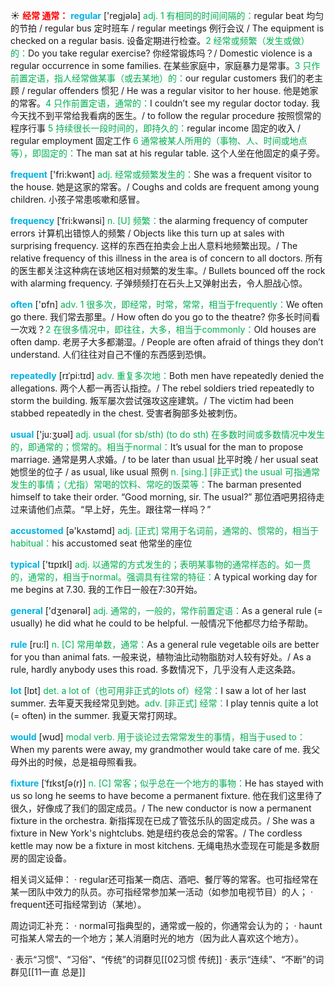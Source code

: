 ☀ <font color="red">**经常 通常：**</font>
<font color="sky blue">**regular**</font> ['reɡjələ] 
<font color="#00b050">adj. 1 有相同的时间间隔的：</font>regular beat 均匀的节拍 / regular bus 定时班车 / regular meetings 例行会议 / The equipment is checked on a regular basis. 设备定期进行检查。<font color="#00b050">2 经常或频繁（发生或做）的：</font>Do you take regular exercise? 你经常锻炼吗？/ Domestic violence is a regular occurrence in some families. 在某些家庭中，家庭暴力是常事。<font color="#00b050">3 只作前置定语，指人经常做某事（或去某地）的：</font>our regular customers 我们的老主顾 / regular offenders 惯犯 / He was a regular visitor to her house. 他是她家的常客。<font color="#00b050">4 只作前置定语，通常的：</font>I couldn’t see my regular doctor today. 我今天找不到平常给我看病的医生。/ to follow the regular procedure 按照惯常的程序行事 <font color="#00b050">5 持续很长一段时间的，即持久的：</font>regular income 固定的收入 / regular employment 固定工作 <font color="#00b050">6 通常被某人所用的（事物、人、时间或地点等），即固定的：</font>The man sat at his regular table. 这个人坐在他固定的桌子旁。

<font color="sky blue">**frequent**</font> ['fri:kwənt] 
<font color="#00b050">adj. 经常或频繁发生的：</font>She was a frequent visitor to the house. 她是这家的常客。/ Coughs and colds are frequent among young children. 小孩子常患咳嗽和感冒。
           
<font color="sky blue">**frequency**</font> [ˈfri:kwənsi]
<font color="#00b050">n. [U] 频繁：</font>the alarming frequency of computer errors 计算机出错惊人的频繁 / Objects like this turn up at sales with surprising frequency. 这样的东西在拍卖会上出人意料地频繁出现。/ The relative frequency of this illness in the area is of concern to all doctors. 所有的医生都关注这种病在该地区相对频繁的发生率。/ Bullets bounced off the rock with alarming frequency. 子弹频频打在石头上又弹射出去，令人胆战心惊。

<font color="sky blue">**often**</font> ['ɒfn] 
<font color="#00b050">adv. 1 很多次，即经常，时常，常常，相当于frequently：</font>We often go there. 我们常去那里。/ How often do you go to the theatre? 你多长时间看一次戏？<font color="#00b050">2 在很多情况中，即往往，大多，相当于commonly：</font>Old houses are often damp. 老房子大多都潮湿。/ People are often afraid of things they don’t understand. 人们往往对自己不懂的东西感到恐惧。
           
<font color="sky blue">**repeatedly**</font> [rɪˈpi:tɪd] 
<font color="#00b050">adv. 重复多次地：</font>Both men have repeatedly denied the allegations. 两个人都一再否认指控。/ The rebel soldiers tried repeatedly to storm the building. 叛军屡次尝试强攻这座建筑。/ The victim had been stabbed repeatedly in the chest. 受害者胸部多处被刺伤。

<font color="sky blue">**usual**</font> ['ju:ӡʊəl] 
<font color="#00b050">adj. usual (for sb/sth) (to do sth) 在多数时间或多数情况中发生的，即通常的；惯常的。相当于normal：</font>It’s usual for the man to propose marriage. 通常是男人求婚。/ to be later than usual 比平时晚 / her usual seat 她惯坐的位子 / as usual, like usual 照例 <font color="#00b050">n. [sing.] [非正式] the usual 可指通常发生的事情；（尤指）常喝的饮料、常吃的饭菜等：</font>The barman presented himself to take their order. “Good morning, sir. The usual?” 那位酒吧男招待走过来请他们点菜。“早上好，先生。跟往常一样吗？”

<font color="sky blue">**accustomed**</font> [ə'kʌstəmd] 
<font color="#00b050">adj. [正式] 常用于名词前，通常的、惯常的，相当于habitual：</font>his accustomed seat 他常坐的座位

<font color="sky blue">**typical**</font> ['tɪpɪkl] 
<font color="#00b050">adj. 以通常的方式发生的；表明某事物的通常样态的。如一贯的，通常的，相当于normal。强调具有往常的特征：</font>A typical working day for me begins at 7.30. 我的工作日一般在7:30开始。

<font color="sky blue">**general**</font> ['dӡenərəl] 
<font color="#00b050">adj. 通常的，一般的，常作前置定语：</font>As a general rule (= usually) he did what he could to be helpful. 一般情况下他都尽力给予帮助。

<font color="sky blue">**rule**</font> [ru:l] 
<font color="#00b050">n. [C] 常用单数，通常：</font>As a general rule vegetable oils are better for you than animal fats. 一般来说，植物油比动物脂肪对人较有好处。/ As a rule, hardly anybody uses this road. 多数情况下，几乎没有人走这条路。

<font color="sky blue">**lot**</font> [lɒt] 
<font color="#00b050">det. a lot of（也可用非正式的lots of）经常：</font>I saw a lot of her last summer. 去年夏天我经常见到她。<font color="#00b050">adv. [非正式] 经常：</font>I play tennis quite a lot (= often) in the summer. 我夏天常打网球。

<font color="sky blue">**would**</font> [wʊd] 
<font color="#00b050">modal verb. 用于谈论过去常常发生的事情，相当于used to：</font>When my parents were away, my grandmother would take care of me. 我父母外出的时候，总是祖母照看我。
           
<font color="sky blue">**fixture**</font> [ˈfɪkstʃə(r)]
<font color="#00b050">n. [C] 常客；似乎总在一个地方的事物：</font>He has stayed with us so long he seems to have become a permanent fixture. 他在我们这里待了很久，好像成了我们的固定成员。/ The new conductor is now a permanent fixture in the orchestra. 新指挥现在已成了管弦乐队的固定成员。/ She was a fixture in New York's nightclubs. 她是纽约夜总会的常客。/ The cordless kettle may now be a fixture in most kitchens. 无绳电热水壶现在可能是多数厨房的固定设备。

相关词义延伸：
· regular还可指某一商店、酒吧、餐厅等的常客。也可指经常在某一团队中效力的队员。亦可指经常参加某一活动（如参加电视节目）的人；
· frequent还可指经常到访（某地）。

周边词汇补充：
· normal可指典型的，通常或一般的，你通常会认为的；
· haunt可指某人常去的一个地方；某人消磨时光的地方（因为此人喜欢这个地方）。

· 表示“习惯”、“习俗”、“传统”的词群见[[02习惯 传统]]
· 表示“连续”、“不断”的词群见[[11一直 总是]]
